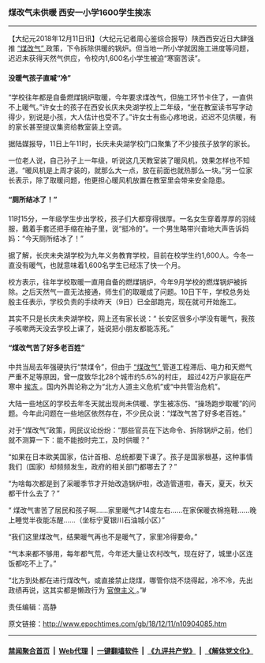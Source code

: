 ### 煤改气未供暖 西安一小学1600学生挨冻
------------------------

<p>
 【大纪元2018年12月11日讯】（大纪元记者周心鉴综合报导）陕西西安近日大肆强推
 <a href="http://www.epochtimes.com/gb/tag/%E2%80%9C%E7%85%A4%E6%94%B9%E6%B0%94%E2%80%9D.html">
  “煤改气”
 </a>
 政策，下令拆除供暖的锅炉。但当地一所小学就因施工进度等问题，迟迟未获得天然气供应，令校内1,600名小学生被迫“寒窗苦读”。
</p>
<h4>
 没暖气孩子直喊“冷”
</h4>
<p>
 “学校往年都是自备燃煤锅炉取暖，今年要求煤改气，但施工环节卡住了，一直供不上暖气。”许女士的孩子在西安长庆未央湖学校上二年级，“坐在教室读书写字动得少，别说是小孩，大人估计也受不了。”许女士有些心疼地说，迟迟不见供暖，有的家长甚至提议集资给教室装上空调。
</p>
<p>
 据陆媒报导，11日上午11时，长庆未央湖学校门口聚集了不少接孩子放学的家长。
</p>
<p>
 一位老人说，自己孙子上一年级，听说这几天教室装了暖风机，效果怎样也不知道。“暖风机是上周才装的，就那么大一点，放在前面也就热那么一块。”另一位家长表示，除了取暖问题，他更担心暖风机放置在教室里会带来安全隐患。
</p>
<h4>
 “厕所结冰了！”
</h4>
<p>
 11时15分，一年级学生步出学校，孩子们大都穿得很厚。一名女生穿着厚厚的羽绒服，戴着手套还把手缩在袖子里，说“挺冷的”。一个男生略带兴奋地大声告诉妈妈：“今天厕所结冰了！”
</p>
<p>
 据了解，长庆未央湖学校为九年义务教育学校，目前在校学生约1,600人。今冬一直没有暖气，也就意味着1,600名学生已经冻了快一个月。
</p>
<p>
 校方表示，往年学校取暖一直用自备的燃煤锅炉，今年9月学校的燃煤锅炉被拆除。之后天然气一直无法接通，师生们的取暖成了问题。10日下午，学校总务处殷主任表示，学校负责的手续昨天（9日）已全部跑完，现在就可开始施工。
</p>
<p>
 其实不只是长庆未央湖学校，网上还有家长说：“ 长安区很多小学没有暖气，我孩子咳嗽两天没去学校上课了，娃说把小朋友都能冻死。”
</p>
<h4>
 “煤改气苦了好多老百姓”
</h4>
<p>
 中共当局去年强硬执行“禁煤令”，但由于
 <a href="http://www.epochtimes.com/gb/tag/%E2%80%9C%E7%85%A4%E6%94%B9%E6%B0%94%E2%80%9D.html">
  “煤改气”
 </a>
 管道工程滞后、电力和天燃气严重不足等原因，曾一度致华北28个城市约5.6%的村庄， 超过42万户家庭在严寒中
 <a href="http://www.epochtimes.com/gb/tag/%E6%8C%A8%E5%86%BB.html">
  挨冻
 </a>
 。国内外舆论称之为“北方人道主义危机”或“中共管治危机”。
</p>
<p>
 大陆一些地区的学校去年冬天就出现尚未供暖、学生被冻伤、“操场跑步取暖”的问题。今年此问题在一些地区依然存在，不少民众说：“煤改气苦了好多老百姓。”
</p>
<p>
 对于“煤改气”政策，网民议论纷纷：“那些官员在下达命令、拆除锅炉之前，他们就不测算一下：能不能按时完工，及时供暖？”
</p>
<p>
 “如果在日本欧美国家，估计首相、总统都要下课了。孩子是国家根基，这种事情我们（国家）却频频发生，政府的相关部门都哪去了？”
</p>
<p>
 “为啥每次都是到了采暖季节才开始改造锅炉啦，改造管道啦，春天，夏天，秋天都干什么去了？”
</p>
<p>
 “ 煤改气害苦了居民和孩子啊……家里暖气才14度左右……在家保暖衣棉拖鞋……晚上睡觉半夜能冻醒……（坐标宁夏银川石油城小区）”
</p>
<p>
 “我们这里煤改气，结果暖气再也不是暖气了，家里冷得要命。”
</p>
<p>
 “气本来都不够用，每年都气荒，今年还大量让农村改气，现在好了，城里小区连饭都吃不上了。”
</p>
<p>
 “北方到处都在进行煤改气，或直接禁止烧煤，哪管你烧不烧得起，冷不冷，先出政绩再说，这其实都是懒政行为
 <a href="http://www.epochtimes.com/gb/tag/%E5%AE%98%E5%83%9A%E4%B8%BB%E4%B9%89.html">
  官僚主义
 </a>
 。”#
</p>
<p>
 责任编辑：高静
</p>

原文链接：http://www.epochtimes.com/gb/18/12/11/n10904085.htm


------------------------
#### [禁闻聚合首页](https://github.com/gfw-breaker/banned-news/blob/master/README.md) &nbsp;|&nbsp; [Web代理](https://github.com/gfw-breaker/open-proxy/blob/master/README.md) &nbsp;|&nbsp; [一键翻墙软件](https://github.com/gfw-breaker/nogfw/blob/master/README.md) &nbsp;|&nbsp; [《九评共产党》](https://github.com/gfw-breaker/9ping.md/blob/master/README.md#九评之一评共产党是什么) &nbsp;|&nbsp; [《解体党文化》](https://github.com/gfw-breaker/jtdwh.md/blob/master/README.md#绪论)